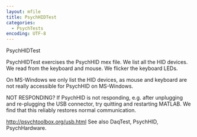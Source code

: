```yaml
---
layout: mfile
title: PsychHIDTest
categories:
  - PsychTests
encoding: UTF-8
---
```


PsychHIDTest

PsychHIDTest exercises the PsychHID mex file. We list all the HID
devices. We read from the keyboard and mouse. We flicker the keyboard
LEDs.

On MS-Windows we only list the HID devices, as mouse and keyboard are
not really accessible for PsychHID on MS-Windows.

NOT RESPONDING? If PsychHID is not responding, e.g. after unplugging and
re-plugging the USB connector, try quitting and restarting MATLAB. We
find that this reliably restores normal communication.

<http://psychtoolbox.org/usb.html>
See also DaqTest, PsychHID, PsychHardware.